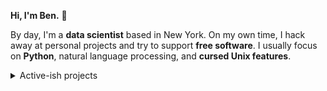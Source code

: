 __Hi, I'm Ben.__ 👋

By day, I'm a __data scientist__ based in New York. On my own time, I hack away
at personal projects and try to support __free software__. I usually focus on
__Python__, natural language processing, and __cursed Unix features__.

<details>
  <summary>Active-ish projects</summary>
  <br>

| Name                                                                                                 | Status                                                                                                                                                                                                                                                                                                                                                                                                                                                                                                                                                                                                                                                                                                                                                 | Current Release                                                                 |
|:-----------------------------------------------------------------------------------------------------|:-------------------------------------------------------------------------------------------------------------------------------------------------------------------------------------------------------------------------------------------------------------------------------------------------------------------------------------------------------------------------------------------------------------------------------------------------------------------------------------------------------------------------------------------------------------------------------------------------------------------------------------------------------------------------------------------------------------------------------------------------------|:--------------------------------------------------------------------------------|
| [🧘‍♂️ benjcunningham](https://github.com/benjcunningham/benjcunningham)                              | [![tests.yaml](https://github.com/benjcunningham/benjcunningham/actions/workflows/tests.yaml/badge.svg)](https://github.com/benjcunningham/benjcunningham/actions/workflows/tests.yaml) <br> [![deployment.yaml](https://github.com/benjcunningham/benjcunningham/actions/workflows/deployment.yaml/badge.svg)](https://github.com/benjcunningham/benjcunningham/actions/workflows/deployment.yaml)                                                                                                                                                                                                                                                                                                                                                    |                                                                                 |
| [💬 benjcunningham.github.io](https://github.com/benjcunningham/benjcunningham.github.io)             |                                                                                                                                                                                                                                                                                                                                                                                                                                                                                                                                                                                                                                                                                                                                                        |                                                                                 |
| [🍪 cookiecutter-profile-dashboard](https://github.com/benjcunningham/cookiecutter-profile-dashboard) |                                                                                                                                                                                                                                                                                                                                                                                                                                                                                                                                                                                                                                                                                                                                                        |                                                                                 |
| [🍪 cookiecutter-sphinx-theme](https://github.com/benjcunningham/cookiecutter-sphinx-theme)           | [![tests.yaml](https://github.com/benjcunningham/cookiecutter-sphinx-theme/actions/workflows/tests.yaml/badge.svg)](https://github.com/benjcunningham/cookiecutter-sphinx-theme/actions/workflows/tests.yaml)                                                                                                                                                                                                                                                                                                                                                                                                                                                                                                                                          |                                                                                 |
| [🌱 dotfiles](https://github.com/benjcunningham/dotfiles)                                             | [![full.yaml](https://github.com/benjcunningham/dotfiles/actions/workflows/full.yaml/badge.svg)](https://github.com/benjcunningham/dotfiles/actions/workflows/full.yaml) <br> [![minimal.yaml](https://github.com/benjcunningham/dotfiles/actions/workflows/minimal.yaml/badge.svg)](https://github.com/benjcunningham/dotfiles/actions/workflows/minimal.yaml) <br> [![lint.yaml](https://github.com/benjcunningham/dotfiles/actions/workflows/lint.yaml/badge.svg)](https://github.com/benjcunningham/dotfiles/actions/workflows/lint.yaml) <br> [![documentation.yaml](https://github.com/benjcunningham/dotfiles/actions/workflows/documentation.yaml/badge.svg)](https://github.com/benjcunningham/dotfiles/actions/workflows/documentation.yaml) |                                                                                 |
| [📸 edge-camera](https://github.com/benjcunningham/edge-camera)                                       |                                                                                                                                                                                                                                                                                                                                                                                                                                                                                                                                                                                                                                                                                                                                                        |                                                                                 |
| [🍺 homebrew-tap](https://github.com/benjcunningham/homebrew-tap)                                     |                                                                                                                                                                                                                                                                                                                                                                                                                                                                                                                                                                                                                                                                                                                                                        |                                                                                 |
| [☸️ kompose-example](https://github.com/benjcunningham/kompose-example)                              |                                                                                                                                                                                                                                                                                                                                                                                                                                                                                                                                                                                                                                                                                                                                                        | [v1.0.0](https://github.com/benjcunningham/kompose-example/releases/tag/v1.0.0) |
| [🎨 sphinx-benjcunningham-theme](https://github.com/benjcunningham/sphinx-benjcunningham-theme)       | [![tests.yaml](https://github.com/benjcunningham/sphinx-benjcunningham-theme/actions/workflows/tests.yaml/badge.svg)](https://github.com/benjcunningham/sphinx-benjcunningham-theme/actions/workflows/tests.yaml)                                                                                                                                                                                                                                                                                                                                                                                                                                                                                                                                      |                                                                                 |

</details>